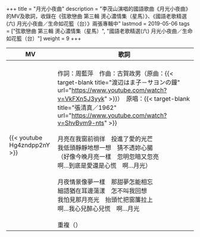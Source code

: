 +++
title = "月光小夜曲"
description = "李茂山演唱的國語歌曲《月光小夜曲》的MV及歌詞，收錄在《弦歌戀曲 第三輯 燙心濃情集（星馬）》、《國語老歌精選(六) 月光小夜曲／生命如花籃（台）》兩張專輯中"
lastmod = 2019-05-06
tags = ["弦歌戀曲 第三輯 燙心濃情集（星馬）", "國語老歌精選(六) 月光小夜曲／生命如花籃（台）"]
weight = 9
+++

MV  | 歌詞  
--------------|-------
{{< youtube Hg4zndpp2nY >}}|<br/>作詞：周藍萍　作曲：古賀政男（原曲：{{< target-blank title="渡辺はま子－サヨンの鐘" url="https://www.youtube.com/watch?v=VkFXn5J3yyk" >}}）　原唱：{{< target-blank title="張清真／1962" url="https://www.youtube.com/watch?v=ShvBvm9-nts" >}} <br/><br/>月亮在我窗前徜徉　投進了愛的光芒<br/>我低頭靜靜地想一想　猜不透妳心腸<br/>（好像今晚月亮一樣　忽明忽暗又忽亮<br/>啊…到底是愛還是心慌　啊…月光）<br/><br/>月夜情景像夢一樣　那甜夢怎能相忘<br/>細語猶在耳邊蕩漾　怎不叫我回想<br/>我怕見那月亮光　抬頭忙把窗簾拉上<br/>啊…我心兒醉心兒慌　啊…月光<br/><br/>重複（）
